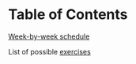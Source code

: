# Table of Contents

[Week-by-week schedule](https://github.com/portlandcodeschool/jsi-planning/blob/master/schedule.md)

List of possible [exercises](https://github.com/portlandcodeschool/jsi-planning/blob/master/exercises.md)
